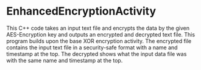# EnhancedEncryptionActivity

This C++ code takes an input text file and encrypts the data by the given AES-Encryption key and outputs an encrypted and decrypted text file. This program builds upon the base XOR encryption activity. The encrypted file contains the input text file in a security-safe format with a name and timestamp at the top. The decrypted shows what the input data file was with the same name and timestamp at the top.